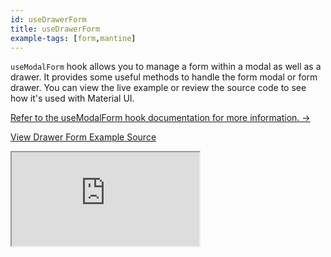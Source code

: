 ```yaml
---
id: useDrawerForm
title: useDrawerForm
example-tags: [form,mantine]
---
```


`useModalForm` hook allows you to manage a form within a modal as well as a drawer. It provides some useful methods to handle the form modal or form drawer. You can view the live example or review the source code to see how it's used with Material UI.

[Refer to the useModalForm hook documentation for more information. →](/api-reference/mantine/hooks/form/useModalForm.md)

[View Drawer Form Example Source](https://github.com/refinedev/refine/tree/master/examples/form-mantine-use-drawer-form)

<iframe loading="lazy" src="https://stackblitz.com/github/refinedev/refine/tree/master/examples/form-mantine-use-drawer-form?embed=1&view=preview&theme=dark&preset=node&ctl=1"
    style={{width: "100%", height:"80vh", border: "0px", borderRadius: "8px", overflow:"hidden"}}
    title="mantine-use-drawer-form-example"
></iframe>
